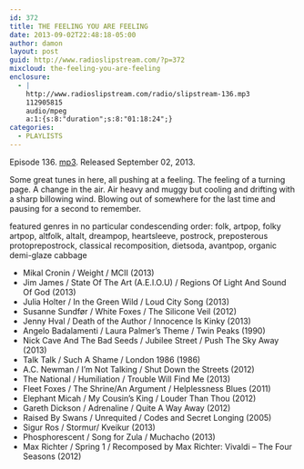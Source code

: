 ```yaml
---
id: 372
title: THE FEELING YOU ARE FEELING
date: 2013-09-02T22:48:18-05:00
author: damon
layout: post
guid: http://www.radioslipstream.com/?p=372
mixcloud: the-feeling-you-are-feeling
enclosure:
  - |
    http://www.radioslipstream.com/radio/slipstream-136.mp3
    112905815
    audio/mpeg
    a:1:{s:8:"duration";s:8:"01:18:24";}
categories:
  - PLAYLISTS
---
```

Episode 136. [mp3](/radio/slipstream-136.mp3). Released September 02, 2013.

Some great tunes in here, all pushing at a feeling. The feeling of a turning page. A change in the air. Air heavy and muggy but cooling and drifting with a sharp billowing wind. Blowing out of somewhere for the last time and pausing for a second to remember.</p> 

featured genres in no particular condescending order: folk, artpop, folky artpop, altfolk, altalt, dreampop, heartsleeve, postrock, preposterous protoprepostrock, classical recomposition, dietsoda, avantpop, organic demi-glaze cabbage  


  * Mikal Cronin / Weight / MCII (2013)
  * Jim James / State Of The Art (A.E.I.O.U) / Regions Of Light And Sound Of God (2013)
  * Julia Holter / In the Green Wild / Loud City Song (2013)
  * Susanne Sundfør / White Foxes / The Silicone Veil (2012)
  * Jenny Hval / Death of the Author / Innocence Is Kinky (2013)
  * Angelo Badalamenti / Laura Palmer’s Theme / Twin Peaks (1990)
  * Nick Cave And The Bad Seeds / Jubilee Street / Push The Sky Away (2013)
  * Talk Talk / Such A Shame / London 1986 (1986)
  * A.C. Newman / I’m Not Talking / Shut Down the Streets (2012)
  * The National / Humiliation / Trouble Will Find Me (2013)
  * Fleet Foxes / The Shrine/An Argument / Helplessness Blues (2011)
  * Elephant Micah / My Cousin’s King / Louder Than Thou (2012)
  * Gareth Dickson / Adrenaline / Quite A Way Away (2012)
  * Raised By Swans / Unrequited / Codes and Secret Longing (2005)
  * Sigur Ros / Stormur/ Kveikur (2013)
  * Phosphorescent / Song for Zula / Muchacho (2013)
  * Max Richter / Spring 1 / Recomposed by Max Richter: Vivaldi – The Four Seasons (2012)